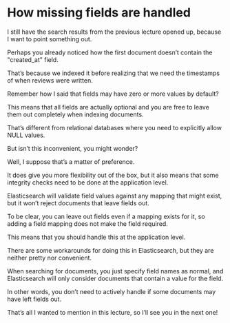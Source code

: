 # How missing fields are handled

I still have the search results from the previous lecture opened up, because I want to point something out.

Perhaps you already noticed how the first document doesn’t contain the "created_at" field.

That’s because we indexed it before realizing that we need the timestamps of when reviews were written.

Remember how I said that fields may have zero or more values by default?

This means that all fields are actually optional and you are free to leave them out completely when indexing documents.

That’s different from relational databases where you need to explicitly allow NULL values.

But isn’t this inconvenient, you might wonder?

Well, I suppose that’s a matter of preference.

It does give you more flexibility out of the box, but it also means that some integrity checks need to be done at the application level.

Elasticsearch will validate field values against any mapping that might exist, but it won’t reject documents that leave fields out.

To be clear, you can leave out fields even if a mapping exists for it, so adding a field mapping does not make the field required.

This means that you should handle this at the application level.

There are some workarounds for doing this in Elasticsearch, but they are neither pretty nor convenient.

When searching for documents, you just specify field names as normal, and Elasticsearch will only consider documents that contain a value for the field.

In other words, you don’t need to actively handle if some documents may have left fields out.

That’s all I wanted to mention in this lecture, so I’ll see you in the next one!